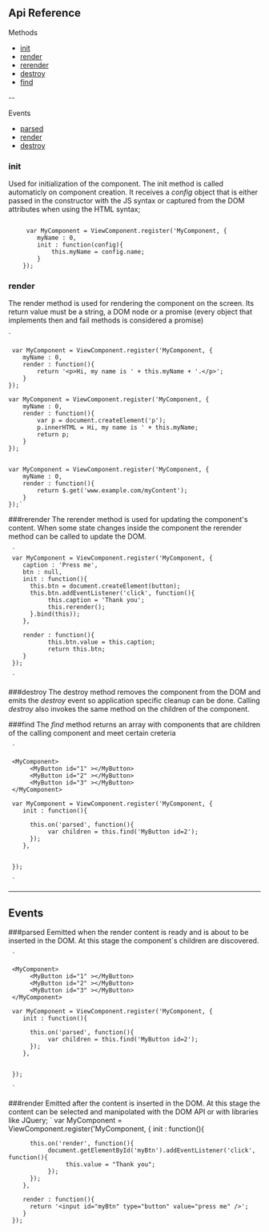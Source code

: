 ## **Api Reference**
Methods 

- [init](#methodInit)
- [render](#methodRender)
- [rerender](#methodRerender)
- [destroy](#methodDestroy)
- [find](#methodFind)


--

Events
- [parsed](#eventParsed)
- [render](#eventRender)
- [destroy](#destroy)

### <a name="methodInit"></a>init 
Used for initialization of the component. The init method is called automaticly on component creation. It receives a *config* object that is either passed in the constructor with the JS syntax or captured from the DOM attributes when using the HTML syntax;


```

     var MyComponent = ViewComponent.register('MyComponent, {
        myName : 0,
        init : function(config){
            this.myName = config.name;
        }
    });
```
### <a name="methodRender"></a>render 
The render method is used for rendering the component on the screen. Its return value must be a string, a DOM node or a promise (every object that implements then and fail methods is considered a promise) 

`
         
   
     var MyComponent = ViewComponent.register('MyComponent, {
        myName : 0,
        render : function(){
            return '<p>Hi, my name is ' + this.myName + '.</p>';
        }
    });
    
    var MyComponent = ViewComponent.register('MyComponent, {
        myName : 0,
        render : function(){
            var p = document.createElement('p');
            p.innerHTML = Hi, my name is ' + this.myName;
            return p;
        }
    });


    var MyComponent = ViewComponent.register('MyComponent, {
        myName : 0,
        render : function(){
            return $.get('www.example.com/myContent');
        }
    });`
    
    
###<a name="methodRerender"></a>rerender
The rerender method is used for updating the component's content. When some state changes inside the component the rerender method can be called to update the DOM.
     
     `
     var MyComponent = ViewComponent.register('MyComponent, {
        caption : 'Press me',
        btn : null,
        init : function(){
          this.btn = document.createElement(button);
          this.btn.addEventListener('click', function(){
               this.caption = 'Thank you';
               this.rerender();
          }.bind(this));
        },
        
        render : function(){
               this.btn.value = this.caption;
               return this.btn;
        }
     });
     
     `

###<a name="methodDestroy"></a>destroy
The destroy method removes the component from the DOM and emits the *destroy* event so application specific cleanup can be done. Calling *destroy* also invokes the same method on the children of the component.


###<a name="methodFind"></a>find
The *find* method returns an array with components that are children of the calling component and meet certain creteria
    
     `
     
     <MyComponent>
          <MyButton id="1" ></MyButton>
          <MyButton id="2" ></MyButton>
          <MyButton id="3" ></MyButton>
     </MyComponent>
     
     var MyComponent = ViewComponent.register('MyComponent, {
        init : function(){
        
          this.on('parsed', function(){
               var children = this.find('MyButton id=2');
          });
        },
        
       
     });
     
     `


----

Events
--
###<a name="eventParsed"></a>parsed
Eemitted when the render content is ready and is about to be inserted in the DOM. At this stage the component`s children are discovered.

    
     `
     
     <MyComponent>
          <MyButton id="1" ></MyButton>
          <MyButton id="2" ></MyButton>
          <MyButton id="3" ></MyButton>
     </MyComponent>
     
     var MyComponent = ViewComponent.register('MyComponent, {
        init : function(){
        
          this.on('parsed', function(){
               var children = this.find('MyButton id=2');
          });
        },
        
       
     });
     
     `
     
###<a name="eventRender"></a>render
Emitted after the content is inserted in the DOM. At this stage the content can be selected and manipolated with the DOM API or with libraries like JQuery;
`
    var MyComponent = ViewComponent.register('MyComponent, {
        init : function(){
        
          this.on('render', function(){
               document.getElementById('myBtn').addEventListener('click', function(){
                    this.value = "Thank you";
               });
          });
        },
        
        render : function(){
          return '<input id="myBtn" type="button" value="press me" />';
        }
     });

